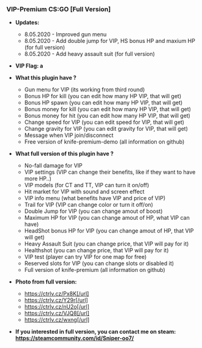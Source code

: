### VIP-Premium CS:GO [Full Version]

* **Updates:**
    - 8.05.2020 - Improved gun menu
    - 8.05.2020 - Add double jump for VIP, HS bonus HP and maxium HP (for full version)
    - 8.05.2020 - Add heavy assault suit (for full version)

* **VIP Flag: a**

* **What this plugin have ?**
    - Gun menu for VIP (its working from third round)
    - Bonus HP for kill (you can edit how many HP VIP, that will get)
    - Bonus HP spawn (you can edit how many HP VIP, that will get)
    - Bonus money for kill (you can edit how many HP VIP, that will get)
    - Bonus money for hit (you can edit how many HP VIP, that will get)
    - Change speed for VIP (you can edit speed for VIP, that will get)
    - Change gravity for VIP (you can edit gravity for VIP, that will get)
    - Message when VIP join/disconnect
    - Free version of knife-premium-demo (all information on github)

* **What full version of this plugin have ?**
    - No-fall damage for VIP
    - VIP settings (VIP can change their benefits, like if they want to have more HP..)
    - VIP models (for CT and TT, VIP can turn it on/off)
    - Hit market for VIP with sound and screen effect
    - VIP info menu (what benefits have VIP and price of VIP)
    - Trail for VIP (VIP can change color or turn it off/on)
    - Double Jump for VIP (you can change amout of boost)
    - Maximum HP for VIP (you can change amout of HP, what VIP can have)
    - HeadShot bonus HP for VIP (you can change amout of HP, that VIP will get)
    - Heavy Assault Suit (you can change price, that VIP will pay for it)
    - Healthshot (you can change price, that VIP will pay for it)
    - VIP test (player can try VIP for one map for free)
    - Reserved slots for VIP (you can change slots or disabled it)
    - Full version of knife-premium (all information on github)

* **Photo from full version:**
    - https://ctrlv.cz/Px8K[/url]
    - https://ctrlv.cz/Y29r[/url]
    - https://ctrlv.cz/nU2o[/url]
    - https://ctrlv.cz/VJQ8[/url]
    - https://ctrlv.cz/wxng[/url]

* **If you interested in full version, you can contact me on steam: https://steamcommunity.com/id/Sniper-oo7/**

